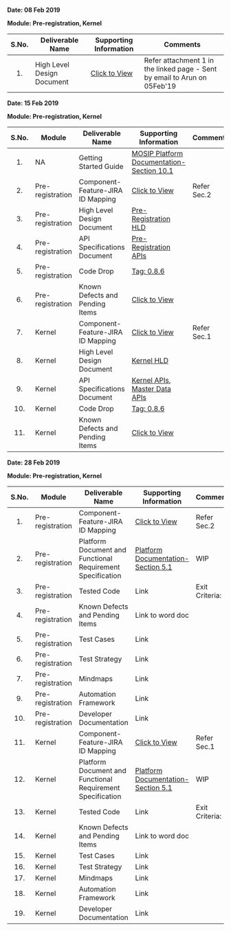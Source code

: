 **Date: 08 Feb 2019** 

**Module: Pre-registration, Kernel**

|**S.No.**| **Deliverable Name**| **Supporting Information**|**Comments**|
|:------:|-----|---|---|
|1.|High Level Design Document|[Click to View](https://github.com/mosip/mosip/wiki/TechnoForte-Deliverables---Attachments)|Refer attachment 1 in the linked page - Sent by email to Arun on 05Feb'19|


**Date: 15 Feb 2019**

**Module: Pre-registration, Kernel**

|**S.No.**|**Module**|**Deliverable Name**| **Supporting Information**|**Comments**|
|:------:|-----|---|---|---|
|1.|NA|Getting Started Guide|[MOSIP Platform Documentation-Section 10.1](https://github.com/mosip/mosip/wiki/Getting-Started)||
|2.|Pre-registration|Component-Feature-JIRA ID Mapping|[Click to View](https://github.com/mosip/mosip/wiki/Component-x-Feature-x-JIRA-ID-Mapping)|Refer Sec.2|
|3.|Pre-registration|High Level Design Document|[Pre-Registration HLD](https://github.com/mosip/mosip/wiki/Pre-Registration)||
|4.|Pre-registration|API Specifications Document|[Pre-Registration APIs](https://github.com/mosip/mosip/wiki/Pre-Registration-APIs)||
|5.|Pre-registration|Code Drop|[Tag: 0.8.6](https://github.com/mosip/mosip/releases/tag/0.8.6) ||
|6.|Pre-registration|Known Defects and Pending Items|[Click to View](https://github.com/mosip/mosip/wiki/TechnoForte-Deliverables---Attachments)||
|7.|Kernel|Component-Feature-JIRA ID Mapping|[Click to View](https://github.com/mosip/mosip/wiki/Component-x-Feature-x-JIRA-ID-Mapping)|Refer Sec.1|
|8.|Kernel|High Level Design Document|[Kernel HLD](https://github.com/mosip/mosip/wiki/Kernel) | |
|9.|Kernel|API Specifications Document | [Kernel APIs](https://github.com/mosip/mosip/wiki/Kernel-APIs), [Master Data APIs](https://github.com/mosip/mosip/wiki/Master-data-APIs) |  |
|10.|Kernel|Code Drop|[Tag: 0.8.6](https://github.com/mosip/mosip/releases/tag/0.8.6)||
|11.|Kernel|Known Defects and Pending Items|[Click to View](https://github.com/mosip/mosip/wiki/TechnoForte-Deliverables---Attachments)||


**Date: 28 Feb 2019**

**Module: Pre-registration, Kernel**

|**S.No.**|**Module**|**Deliverable Name**| **Supporting Information**|**Comments**|
|:------:|-----|---|---|---|
|1.|Pre-registration|Component-Feature-JIRA ID Mapping|[Click to View](https://github.com/mosip/mosip/wiki/Component-x-Feature-x-JIRA-ID-Mapping)|Refer Sec.2|
|2.|Pre-registration|Platform Document and Functional Requirement Specification|[Platform Documentation-Section 5.1](https://github.com/mosip/mosip/wiki/Functional-Requirement-Specification)|WIP|
|3.|Pre-registration|Tested Code|Link|Exit Criteria: |
|4.|Pre-registration|Known Defects and Pending Items|Link to word doc||
|5.|Pre-registration|Test Cases|Link||
|6.|Pre-registration|Test Strategy|Link||
|7.|Pre-registration|Mindmaps|Link||
|9.|Pre-registration|Automation Framework|Link||
|10.|Pre-registration|Developer Documentation|Link||
|11.|Kernel|Component-Feature-JIRA ID Mapping|[Click to View](https://github.com/mosip/mosip/wiki/Component-x-Feature-x-JIRA-ID-Mapping)|Refer Sec.1|
|12.|Kernel|Platform Document and Functional Requirement Specification|[Platform Documentation-Section 5.1](https://github.com/mosip/mosip/wiki/Functional-Requirement-Specification)|WIP|
|13.|Kernel|Tested Code|Link|Exit Criteria: |
|14.|Kernel|Known Defects and Pending Items|Link to word doc||
|15.|Kernel|Test Cases|Link||
|16.|Kernel|Test Strategy|Link||
|17.|Kernel|Mindmaps|Link||
|18.|Kernel|Automation Framework|Link||
|19.|Kernel|Developer Documentation|Link||